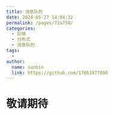 ```yaml
---
title: 消息队列
date: 2024-05-27 14:04:32
permalink: /pages/72a750/
categories:
  - 后端
  - 分布式
  - 消息队列
tags:
  - 
author: 
  name: sunbin
  link: https://github.com/17661977890
---
```

# 敬请期待